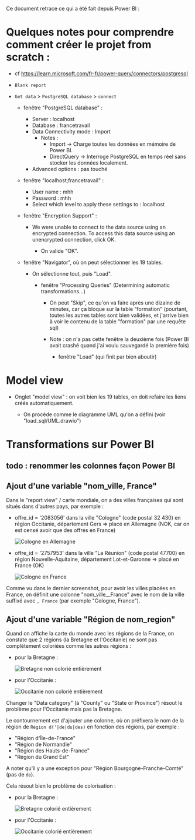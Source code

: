 Ce document retrace ce qui a été fait depuis Power BI :

# Quelques notes pour comprendre comment créer le projet from scratch :

- cf https://learn.microsoft.com/fr-fr/power-query/connectors/postgresql

- `Blank report`

- `Get data` > `PostgreSQL database` > `connect`

  - fenêtre "PostgreSQL database" :
    - Server : localhost
    - Database : francetravail
    - Data Connectivity mode : Import
      - Notes :
        - Import → Charge toutes les données en mémoire de Power BI.
        - DirectQuery → Interroge PostgreSQL en temps réel sans stocker les données localement.
    - Advanced options : pas touché

  - fenêtre "localhost;francetravail" :
    - User name : mhh
    - Password : mhh
    - Select which level to apply these settings to : localhost


  - fenêtre "Encryption Support" :

    - We were unable to connect to the data source using an encrypted connection. To access this data source using an unencrypted connection, click OK.

      - On valide "OK".

  - fenêtre "Navigator", où on peut sélectionner les 19 tables.

    - On sélectionne tout, puis "Load".

      - fenêtre "Processing Queries" (Determining automatic transformations...)

        - On peut "Skip", ce qu'on va faire après une dizaine de minutes, car ça bloque sur la table "formation" (pourtant, toutes les autres tables sont bien validées, et j'arrive bien à voir le contenu de la table "formation" par une requête sql)

        - Note : on n'a pas cette fenêtre la deuxième fois (Power BI avait crashé quand j'ai voulu sauvegardé la première fois)

          - fenêtre "Load" (qui finit par bien aboutir)




# Model view

- Onglet "model view" : on voit bien les 19 tables, on doit refaire les liens créés automatiquement.

  - On procède comme le diagramme UML qu'on a défini (voir "load_sql/UML.drawio")


# Transformations sur Power BI


## todo : renommer les colonnes façon Power BI


## Ajout d'une variable "nom_ville, France"

Dans le "report view" / carte mondiale, on a des villes françaises qui sont situés dans d'autres pays, par exemple :

  - offre_id = '2083056' dans la ville "Cologne" (code postal 32 430) en région Occitanie, département Gers  => placé en Allemagne (NOK, car on est censé avoir que des offres en France)

    ![Cologne en Allemagne](screenshots/Cologne_in_Germany.png)


  - offre_id = '2757953' dans la ville "La Réunion" (code postal 47700) en région Nouvelle-Aquitaine, département Lot-et-Garonne  => placé en France (OK)

    ![Cologne en France](screenshots/Cologne_in_France.png)


Comme vu dans le dernier screenshot, pour avoir les villes placées en France, on définit une colonne "nom_ville__France" avec le nom de la ville suffixé avec `, France` (par exemple "Cologne, France").


## Ajout d'une variable "Région de nom_region"

Quand on affiche la carte du monde avec les régions de la France, on constate que 2 régions (la Bretagne et l'Occitanie) ne sont pas complètement coloriées comme les autres régions :

  - pour la Bretagne :

    ![Bretagne non colorié entièrement](screenshots/region_bretagne_KO.png)


  - pour l'Occitanie :

    ![Occitanie non colorié entièrement](screenshots/region_occitanie_KO.png)


Changer le "Data category" (à "County" ou "State or Province") résout le problème pour l'Occitanie mais pas la Bretagne.

Le contournement est d'ajouter une colonne, où on préfixera le nom de la région de `Région d('|de|du|des)` en fonction des régions, par exemple :

  - "Région d'Île-de-France"
  - "Région de Normandie"
  - "Région des Hauts-de-France"
  - "Région du Grand Est"

A noter qu'il y a une exception pour "Région Bourgogne-Franche-Comté" (pas de `de`).

Cela résout bien le problème de colorisation :


  - pour la Bretagne :

    ![Bretagne colorié entièrement](screenshots/region_bretagne_OK.png)


  - pour l'Occitanie :

    ![Occitanie colorié entièrement](screenshots/region_occitanie_OK.png)


